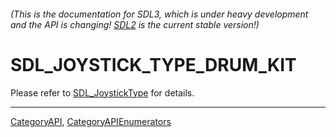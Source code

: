 ###### (This is the documentation for SDL3, which is under heavy development and the API is changing! [SDL2](https://wiki.libsdl.org/SDL2/) is the current stable version!)
# SDL_JOYSTICK_TYPE_DRUM_KIT

Please refer to [SDL_JoystickType](SDL_JoystickType) for details.

----
[CategoryAPI](CategoryAPI), [CategoryAPIEnumerators](CategoryAPIEnumerators)

